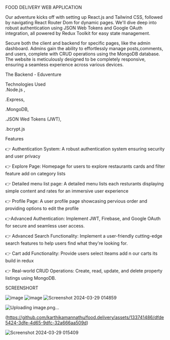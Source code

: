 FOOD DELIVERY WEB APPLICATION

Our adventure kicks off with setting up React.js and Tailwind CSS, followed by navigating React Router Dom for dynamic pages.
We'll dive deep into robust authentication using JSON Web Tokens and Google OAuth integration, all powered by Redux Toolkit for easy state management.


Secure both the client and backend for specific pages, like the admin dashboard. Admins gain the ability to effortlessly manage posts,comments, and users, complete with CRUD operations using the MongoDB database.
The website is meticulously designed to be completely responsive, ensuring a seamless experience across various devices. 


The Backend - Eduventure 

Technologies Used    
.Node.js ,

.Express,

.MongoDB,

.JSON Wed Tokens (JWT),

.bcrypt.js


Features

 👉 Authentication System: A robust authentication system ensuring security and user privacy

👉 Explore Page: Homepage for users to explore restaurants cards and filter feature add on category lists

👉 Detailed menu list page: A detailed menu lists each resturants displaying simple content and rates for an immersive user experience

👉 Profile Page: A user profile page showcasing pervious order and providing options to edit the profile

👉Advanced Authentication: Implement JWT, Firebase, and Google OAuth for secure and seamless user access.

👉 Advanced Search Functionality: Implement a user-friendly cutting-edge search features to help users find what they're looking for.

👉 Cart add  Functionality: Provide users  select iteams add n our  carts its build in  redux 

👉 Real-world CRUD Operations: Create, read, update, and delete property listings using MongoDB. 





SCREENSHORT

![image](https://github.com/karthikamannathu/food.delivery/assets/133741486/6149096b-a071-4b97-8ec9-68eb0e7f6a6d)
![image](https://github.com/karthikamannathu/food.delivery/assets/133741486/7fbb52e5-c89e-4783-9260-07213d9f0dc7)
![Screenshot 2024-03-29 014859](https://github.com/karthikamannathu/food.delivery/assets/133741486/a3b03807-ae1c-46d6-a998-51bc1ab7f6e1)

![Uploading image.png…]()

(https://github.com/karthikamannathu/food.delivery/assets/133741486/dfde5424-3dfe-4d65-9dfc-32a666aa509d)

![Screenshot 2024-03-29 015409](https://github.com/karthikamannathu/food.delivery/assets/133741486/78a83e5a-8b66-4be5-ab00-a5e91d91c8af)


